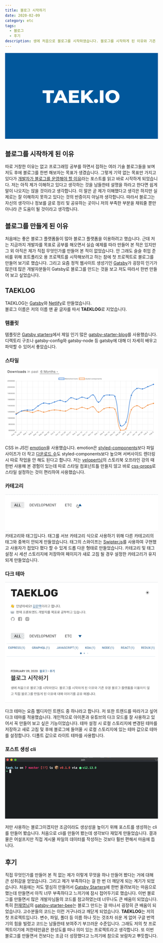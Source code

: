 ```yaml
---
title: 블로그 시작하기
date: 2020-02-09
category: etc
tags:
  - 블로그
  - 후기
description: 생에 처음으로 블로그를 시작하였습니다. 블로그를 시작하게 된 이유와 기존 유명 블로그 플랫폼을 이용하지 않고 직접 블로그를 만들게 된 이유에 대해 이야기를 공유 해봅니다.
---
```


![blog url image](../../../assets/blog-name.svg)

## 블로그를 시작하게 된 이유

따로 거창한 이유는 없고 프로그래밍 공부를 하면서 접하는 여러 기술 블로그들을 보며 저도 후에 블로그를 한번 해보자는 목표가 생겼습니다. 그렇게 기약 없는 목표만 가지고 있다가 [개발자가 블로그를 운영해야 할 이유](https://taegon.kim/archives/7107)라는 포스트를 읽고 바로 시작하게 되었습니다. 저는 아직 제가 이해하고 있다고 생각하는 것을 남들한테 설명을 하라고 한다면 쉽게 말이 나오지는 않을 것이라고 생각합니다. 이 말은 곧 제가 이해했다고 생각은 하지만 실제로는 잘 이해하지 못하고 있다는 것의 반증이지 아닐까 생각합니다. 따라서 블로그는 자신의 생각이나 정보를 글로 정리 및 공유하는 곳이니 저의 부족한 부분을 채워줄 뿐만 아니라 큰 도움이 될 것이라고 생각합니다.

## 블로그를 만들게 된 이유
처음에는 좋은 블로그 플랫폼들이 많아 블로그 플랫폼을 이용하려고 했습니다. 근데 저는 지금까지 개발자를 목표로 공부를 해오면서 실습 예제를 따라 만들어 본 적은 있지만 그 외 아직은 제가 직접 무엇인가를 만들어 본 적이 없었습니다. 안 그래도 슬슬 취업 준비를 위해 포트폴리오 용 프로젝트를 시작해보려고 하는 참에 첫 프로젝트로 블로그를 만들어 보기로 했습니다. 그리고 요즘 정적 웹사이트 생성기인 [Gatsby](https://www.gatsbyjs.org/)가 굉장히 인기가 많은데 많은 개발자분들이 Gatsby로 블로그를 만드는 것을 보고 저도 따라서 한번 만들어 보고 싶었습니다.

## TAEKLOG
TAEKLOG는 [Gatsby](https://www.gatsbyjs.org/)와 [Netlify](https://www.netlify.com/)로 만들었습니다.<br>
블로그 이름은 저의 이름 맨 끝 글자를 따서 **TAEKLOG**로 지었습니다.

### 템플릿
템플릿은 [Gatsby starters](https://www.gatsbyjs.org/starters/?v=2)에서 제일 인기 많은 [gatsby-starter-blog](https://github.com/gatsbyjs/gatsby-starter-blog)를 사용했습니다. 디렉토리 구조나 gatsby-config와 gatsby-node 등 gatsby에 대해 더 자세히 배우고 파악할 수 있어서 좋았습니다.

### 스타일

![npm trends](images/npm-trends.png)

CSS in JS인 [emotion](https://emotion.sh/docs/introduction)을 사용했습니다. emotion은 [styled-components](https://styled-components.com/)보다 파일 사이즈가 더 작고 [다운로드 수](https://www.npmtrends.com/@emotion/core-vs-styled-components)도 styled-components보다 높으며 서버사이드 렌더링 시 따로 작업을 안 해도 된다고 합니다. 저는 [velopert님](https://velopert.com/)의 스토리북 오프라인 강의 때 한번 사용해 본 경험이 있는데 따로 스타일 컴포넌트틀 만들지 않고  바로 [css-props](https://emotion.sh/docs/css-prop)로 스타일 설정하는 것이 편리하여 사용했습니다.
 
### 카테고리

![카테고리](./images/category.gif)
카테고리와 태그입니다. 태그를 서브 카테고리 식으로 사용하기 위해 다른 카테고리의 태그와 중복이 안되게 만들었습니다. 태그의 스와이프는 [Swipter.js](https://swiperjs.com/)를 사용하여 구현했고 사용자가 접었다 폈다 할 수 있게 드롭 다운 형태로 만들었습니다.  카테고리 및 태그 설정 시 세션 스토리지에 저장하여 페이지가 새로 고침 될 경우 설정한 카테고리가 유지되게 만들었습니다.
 
### 다크 테마

![다크 테마](./images/dark-mode.gif)

다크 테마는 요즘 웹디자인 트렌드 중 하나라고 합니다. 저 또한 트렌드를 따라가고 싶어 다크 테마를 적용했습니다. 개인적으로 아이폰과 유튜브의 다크 모드를 잘 사용하고 있어서 꼭 만들어 보고 싶은 기능이었습니다. 
테마 설정 시 로컬 스토리지에 변경된 테마를 저장하고 새로 고침 및 후에 블로그에 들어올 시 로컬 스토리지에 있는 테마 값으로 테마를 설정합니다. 디폴트 값으로 라이트 테마를 사용합니다.
 
### 포스트 생성 cli

![cli](./images/cli.gif)

저만 사용하는 블로그이겠지만 조금이라도 생상성을 높이기 위해 포스트를 생성하는 cli를 만들어 봤습니다. 처음으로 cli를 만들어 봤는데 생각보다 재밌게 만들었습니다. 결과물은 어설프지만 직접 게시물 파일의 데이터를 작성하는 것보다 훨씬 편해서 마음에 듭니다.

## 후기
직접 무엇인가를 만들어 본 적 없는 제가 이렇게 무엇을 하나 만들어 봤다는 거에 대해 큰 성취감을 얻었습니다. 그리고 제가 부족하다는 걸 한 번 더 깨닫게 되는 계기가 되었습니다. 처음에는 저도 열심히 만들어서 [Gatsby Starters](https://www.gatsbyjs.org/starters/?v=2)에 한번 올려보자는 마음으로 했는데 만들면서 아직 너무 부족하다고 느끼기에 잠시 접어두기로 했습니다. 이번 블로그를 만들면서 많은 개발자님들의 코드를 참고하였는데 너무나도 큰 배움이 되었습니다. 특히 [한재엽님](https://jbee.io/)의 [gatsby-starter-bee](https://github.com/JaeYeopHan/gatsby-starter-bee)는 블로그 만드는 걸 떠나서 굉장히 큰 배움이 되었습니다. 고수분들의 코드는 이런 거구나라고 깨닫게 되었습니다. **TAEKLOG**는 저의 첫 프로젝트입니다. 변수, 파일, 폴더 등 이름 하나 짓는 것조차 쉬운 게 없어 구글 번역기의 힘을 빌렸고 코드는 남들한테 보여주기 부끄러운 수준입니다. 그래도 저의 첫 프로젝트이기에 저한테만큼은 완성도를 떠나 의미 있는 프로젝트라고 생각합니다. 또 이번 블로그를 만들면서 전보다는 조금 더 성장했다고 느끼기에 참으로 보람차고 뿌듯합니다.